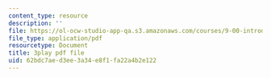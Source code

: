 ```yaml
---
content_type: resource
description: ''
file: https://ol-ocw-studio-app-qa.s3.amazonaws.com/courses/9-00-introduction-to-psychology-fall-2004/62bdc7aed3ee3a34e8f1fa22a4b2e122_10497.pdf
file_type: application/pdf
resourcetype: Document
title: 3play pdf file
uid: 62bdc7ae-d3ee-3a34-e8f1-fa22a4b2e122
---
```

